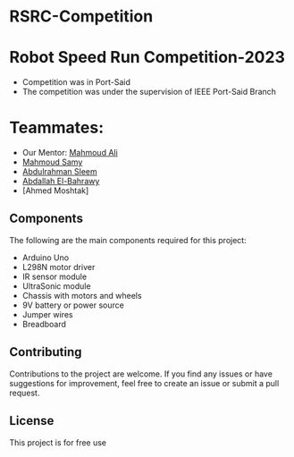 # RSRC-Competition
# Robot Speed Run Competition-2023

  * Competition was in Port-Said 
  * The competition was under the supervision of IEEE Port-Said Branch
  
  # Teammates:
 -  Our Mentor: [Mahmoud Ali](https://github.com/mahmoud-elbelasy)
 - [Mahmoud Samy](https://github.com/MahmoudSamy511)
 - [Abdulrahman Sleem](https://github.com/AbdulrahmanSleem)
 - [Abdallah El-Bahrawy](https://github.com/bahrawyyy)
 - [Ahmed Moshtak]

## Components
The following are the main components required for this project:

* Arduino Uno 
* L298N motor driver
* IR sensor module
* UltraSonic module
* Chassis with motors and wheels
* 9V battery or power source
* Jumper wires
* Breadboard  

## Contributing
Contributions to the project are welcome. If you find any issues or have suggestions for improvement, feel free to create an issue or submit a pull request.

## License
This project is for free use



